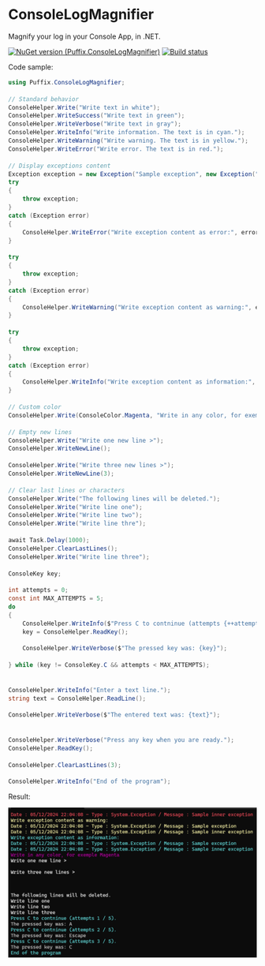# ConsoleLogMagnifier

Magnify your log in your Console App, in .NET.

[![NuGet version (Puffix.ConsoleLogMagnifier)](https://img.shields.io/nuget/v/Puffix.ConsoleLogMagnifier.svg?style=flat-square)](https://www.nuget.org/packages/Puffix.ConsoleLogMagnifier/)
[![Build status](https://github.com/EhRom/Puffix.ConsoleLogMagnifier/workflows/.NET%20Core/badge.svg)](https://github.com/EhRom/Puffix.ConsoleLogMagnifier/actions?query=workflow%3A%22.NET+Core%22)

Code sample:
``` csharp
using Puffix.ConsoleLogMagnifier;

// Standard behavior
ConsoleHelper.Write("Write text in white");
ConsoleHelper.WriteSuccess("Write text in green");
ConsoleHelper.WriteVerbose("Write text in gray");
ConsoleHelper.WriteInfo("Write information. The text is in cyan.");
ConsoleHelper.WriteWarning("Write warning. The text is in yellow.");
ConsoleHelper.WriteError("Write error. The text is in red.");

// Display exceptions content
Exception exception = new Exception("Sample exception", new Exception("Sample inner exception"));
try
{
    throw exception;
}
catch (Exception error)
{
    ConsoleHelper.WriteError("Write exception content as error:", error);
}

try
{
    throw exception;
}
catch (Exception error)
{
    ConsoleHelper.WriteWarning("Write exception content as warning:", error);
}

try
{
    throw exception;
}
catch (Exception error)
{
    ConsoleHelper.WriteInfo("Write exception content as information:", error);
}

// Custom color
ConsoleHelper.Write(ConsoleColor.Magenta, "Write in any color, for exemple Magenta");

// Empty new lines
ConsoleHelper.Write("Write one new line >");
ConsoleHelper.WriteNewLine();

ConsoleHelper.Write("Write three new lines >");
ConsoleHelper.WriteNewLine(3);

// Clear last lines or characters
ConsoleHelper.Write("The following lines will be deleted.");
ConsoleHelper.Write("Write line one");
ConsoleHelper.Write("Write line two");
ConsoleHelper.Write("Write line thre");

await Task.Delay(1000);
ConsoleHelper.ClearLastLines();
ConsoleHelper.Write("Write line three");

ConsoleKey key;

int attempts = 0;
const int MAX_ATTEMPTS = 5;
do
{
    ConsoleHelper.WriteInfo($"Press C to contninue (attempts {++attempts} / {MAX_ATTEMPTS}).");
    key = ConsoleHelper.ReadKey();

    ConsoleHelper.WriteVerbose($"The pressed key was: {key}");

} while (key != ConsoleKey.C && attempts < MAX_ATTEMPTS);


ConsoleHelper.WriteInfo("Enter a text line.");
string text = ConsoleHelper.ReadLine();

ConsoleHelper.WriteVerbose($"The entered text was: {text}");


ConsoleHelper.WriteVerbose("Press any key when you are ready.");
ConsoleHelper.ReadKey();

ConsoleHelper.ClearLastLines(3);

ConsoleHelper.WriteInfo("End of the program");
```

Result:

![ConsoleHelper code sample result](./Resources/ConsoleHelper-SampleResult.png)